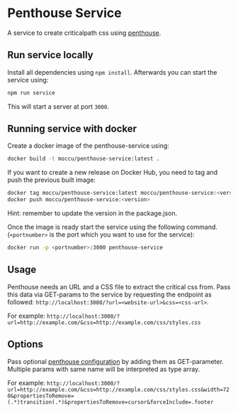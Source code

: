 # Penthouse Service

A service to create criticalpath css using [penthouse](https://github.com/pocketjoso/penthouse).

## Run service locally

Install all dependencies using `npm install`. Afterwards you can start the
service using:

```bash
npm run service
```

This will start a server at port `3000`.

## Running service with docker

Create a docker image of the penthouse-service using:

```bash
docker build -t moccu/penthouse-service:latest .
```

If you want to create a new release on Docker Hub, you need to tag and push the
previous built image:

```bash
docker tag moccu/penthouse-service:latest moccu/penthouse-service:<version>
docker push moccu/penthouse-service:<version>
```

Hint: remember to update the version in the package.json.

Once the image is ready start the service using the following command.
(`<portnumber>` is the port which you want to use for the service):

```bash
docker run -p <portnumber>:3000 penthouse-service
```

## Usage

Penthouse needs an URL and a CSS file to extract the critical css from. Pass
this data via GET-params to the service by requesting the endpoint as followed:
`http://localhost:3000/?url=<website-url>&css=<css-url>`.

For example:
`http://localhost:3000/?url=http://example.com/&css=http://example.com/css/styles.css`

## Options

Pass optional [penthouse configuration](https://github.com/pocketjoso/penthouse#options)
by adding them as GET-parameter. Multiple params with same name will be
interpreted as type array.

For example:
`http://localhost:3000/?url=http://example.com/&css=http://example.com/css/styles.css&width=720&propertiesToRemove=(.*)transition(.*)&propertiesToRemove=cursor&forceInclude=.footer`
